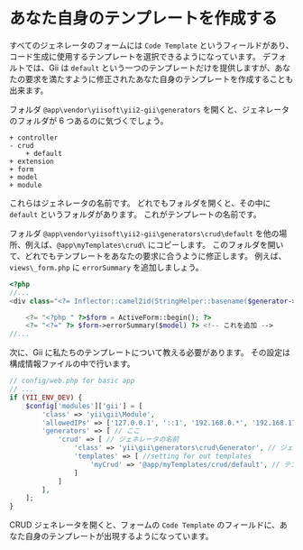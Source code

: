 あなた自身のテンプレートを作成する
==================================

すべてのジェネレータのフォームには `Code Template` というフィールドがあり、コード生成に使用するテンプレートを選択できるようになっています。
デフォルトでは、Gii は `default` という一つのテンプレートだけを提供しますが、あなたの要求を満たすように修正されたあなた自身のテンプレートを作成することも出来ます。

フォルダ `@app\vendor\yiisoft\yii2-gii\generators` を開くと、ジェネレータのフォルダが 6 つあるのに気づくでしょう。

```
+ controller
- crud
    + default
+ extension
+ form
+ model
+ module
```

これらはジェネレータの名前です。
どれでもフォルダを開くと、その中に `default` というフォルダがあります。
これがテンプレートの名前です。

フォルダ `@app\vendor\yiisoft\yii2-gii\generators\crud\default` を他の場所、例えば、`@app\myTemplates\crud\` にコピーします。
このフォルダを開いて、どれでもテンプレートをあなたの要求に合うように修正します。
例えば、`views\_form.php` に `errorSummary` を追加しましょう。

```php
<?php
//...
<div class="<?= Inflector::camel2id(StringHelper::basename($generator->modelClass)) ?>-form">

    <?= "<?php " ?>$form = ActiveForm::begin(); ?>
    <?= "<?=" ?> $form->errorSummary($model) ?> <!-- これを追加 -->
//...
```

次に、Gii に私たちのテンプレートについて教える必要があります。
その設定は構成情報ファイルの中で行います。

```php
// config/web.php for basic app
// ...
if (YII_ENV_DEV) {    
    $config['modules']['gii'] = [
        'class' => 'yii\gii\Module',      
        'allowedIPs' => ['127.0.0.1', '::1', '192.168.0.*', '192.168.178.20'],  
        'generators' => [ // ここ
            'crud' => [ // ジェネレータの名前
                'class' => 'yii\gii\generators\crud\Generator', // ジェネレータ・クラス
                'templates' => [ //setting for out templates
                    'myCrud' => '@app/myTemplates/crud/default', // テンプレート名 => テンプレートへのパス
                ]
            ]
        ],
    ];
}
```

CRUD ジェネレータを開くと、フォームの `Code Template` のフィールドに、あなた自身のテンプレートが出現するようになっています。

